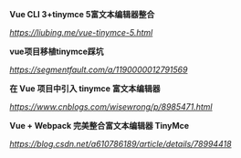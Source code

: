 **Vue CLI 3+tinymce 5富文本编辑器整合**

*https://liubing.me/vue-tinymce-5.html*



**vue项目移植tinymce踩坑**

*https://segmentfault.com/a/1190000012791569*



**在 Vue 项目中引入 tinymce 富文本编辑器**

*https://www.cnblogs.com/wisewrong/p/8985471.html*



**Vue + Webpack 完美整合富文本编辑器 TinyMce**

*https://blog.csdn.net/a610786189/article/details/78994418*

